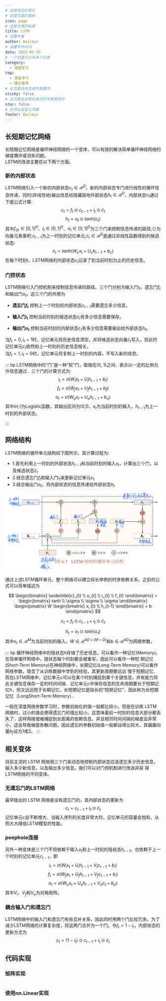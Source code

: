 ```yaml
---
# 这是侧边栏索引
# 这是页面的图标
icon: page
# 这是文章的标题
title: LSTM
# 设置作者
author: Baileys
# 设置写作时间
date: 2022-05-25
# 一个页面可以有多个分类
category:
  - 深度学习
tag:
  - 深度学习
  - 理论推导
# 此页面会在文章列表置顶
sticky: false
# 此页面会出现在首页的文章板块中
star: false
# 你可以自定义页脚
footer: Baileys
---
```


## 长短期记忆网络
长短期记忆网络是循环神经网络的一个变体，可以有效的解决简单循环神经网络的梯度爆炸或消失问题。  
LSTM的改进主要在以下两个方面。  
### 新的内部状态
LSTM网络引入一个新的内部状态$c_{t}{\in}\mathcal{R}^{D}$，新的内部状态专门进行线性的循环信息传递，同时(非线性地)输出信息给隐藏层地外部状态$h_{t}{\in}\mathcal{R}^D$，内部状态$c_{t}$通过下面公式计算:
$$c_{t}=f_{t}{\odot}c_{t-1}+i_{t}{\odot}\widetilde{c}_{t}$$
$$h_{t}=o_{t}{\odot}tanh(c_{t})$$
其中${f_{(t)}}{\in}{[0,1]}^{D}$、$i_{t}{\in}{[0,1]}^D$、$o_{t}{\in}{[0,1]}^D$为三个门来控制信息传递的路径;$\odot$为向量元素乘积;$c_{t-1}$为上一时刻的记忆单元;$\widetilde{c}_{t}{\in}\mathcal{R}^{D}$是通过非线性函数得到的候选状态:  
$$\widetilde{c}_{t}=tanh(W_{c}x_{t}+U_{c}h_{t-1}+b_{c})$$
在每个时刻$t$，LSTM网络的内部状态$c_{t}$记录了到当前时刻为止的历史信息。  

### 门控状态
LSTM网络引入门控机制来控制信息传递的路径。三个门分别为输入门$i_{t}$、遗忘门$f_{t}$和输出门$o_{t}$。这三个门的作用为  
- **遗忘门$f_{t}$** 控制上一个时刻的内部状态$c_{t-1}$需要遗忘多少信息。

- **输入门$i_{t}$** 控制当前时刻的候选状态$\widetilde{c}_{t}$有多少信息需要保存。

- **输出门$o_{t}$** 控制当前时刻的内部状态$c_{t}$有多少信息需要输出给外部状态$h_{t}$。

当$f_{t}=0,i_{t}=1$时，记忆单元将历史信息清空，并将候选状态向量$\widetilde{c}_{t}$写入。但此时记忆单元$c_{t}$依然和上一时刻的历史信息相关。  
当$f_{t}=1,i_{t}=0$时，记忆单元将复制上一时刻的内容，不写入新的信息。  

::: tip
LSTM网络中的“门”是一种“软”门，取值在(0, 1)之间，表示以一定的比例允许信息通过．三个门的计算方式为:
$$i_{t}=\sigma(W_{i}x_{t}+U_{i}h_{t-1}+b_{i})$$
$$f_{t}=\sigma(W_{f}x_{t}+U_{f}h_{t-1}+b_{f})$$
$$o_{t}=\sigma(W_{o}x_{t}+U_{o}h_{t-1}+b_{o})$$
其中$\sigma(\cdot)$为Logistic函数，其输出区间为(0,1)，$x_{t}$为当前时刻的输入，$h_{t-1}$为上一时刻的外部状态。  

:::

## 网络结构
LSTM网络的循环单元结构如下图所示，其计算过程为:
- 1.首先利用上一时刻的外部状态$h_{t-1}$和当前时刻的输入$x_{t}$，计算出三个门，以及候选状态$\widetilde{c}_{t}$  
- 2.结合遗忘门$f_{t}$和输入门$i_{t}$来更新记忆单元$c_{t}$
- 3.结合输出门$o_{t}$，将内部状态的信息传递给外部状态$h_{t}$

![结构一](/DeepLearning/Theories/LSTM/1.png)  

通过上述LSTM循环单元，整个网络可以建立较长举例的时序依赖关系，之前的公式可以简单描述为

$$
\begin{bmatrix} \widetilde{c}_{t} \\ o_{t} \\ i_{t} \\ f_{t} \end{bmatrix} = \begin{bmatrix} tanh \\ \sigma \\ \sigma \\ \sigma \end{bmatrix} \begin{pmatrix} W \begin{bmatrix} x_{t} \\ h_{t-1} \end{bmatrix} + b \end{pmatrix}
$$

$$c_{t}=f_{t}{\odot}c_{t-1}+i_{t}{\odot}{\widetilde{c}_{t}}$$

$$h_{t}=o_{t}{\odot}tanh(c_{t})$$
其中$x_{t}{\in}\mathcal{R}^{M}$为当前时刻的输入，$W{\in}\mathcal{R}^{4D{\times}(M+D)}$和$b{\in}{\mathcal{R}^{4D}}$为网络参数。  


::: tip
循环神经网络中的隐状态$h$存储了历史信息，可以看作一种记忆(Memory)。在简单循环网络中，隐状态每个时刻都会被重写，因此可以看作一种短
期记忆(Short-Term Memory)在神经网络中，长期记忆(Long-Term Memory)可以看作网络参数，隐含了从训练数据中学到的经验，其更新周期要远远
慢于短期记忆．而在LSTM网络中，记忆单元$c$可以在某个时刻捕捉到某个关键信息，并有能力将此关键信息保存一定的时间间隔．记忆单元$c$中保存信息的生命周期要长于短期记忆$h$，但又远远短于长期记忆，长短期记忆是指长的“短期记忆”．因此称为长短期记忆（LongShort-Term Memory）．

一般在深度网络参数学习时，参数初始化的值一般都比较小。但是在训练 LSTM 网络时，过小的值会使得遗忘门的值比较小。这意味着前一时刻的信息大部分都丢失了，这样网络很难捕捉到长距离的依赖信息。并且相邻时间间隔的梯度会非常小，这会导致梯度弥散问题。因此遗忘的参数初始值一般都设得比较大，其偏置向量$b_{f}$设为1或2。
:::



## 相关变体
目前主流的 LSTM 网络用三个门来动态地控制内部状态应该遗忘多少历史信息，输入多少新信息，以及输出多少信息。我们可以对门控机制进行改进并获
得LSTM网络的不同变体。

### 无遗忘门的LSTM网络
最早提出的 LSTM 网络是没有遗忘门的，其内部状态的更新为
$$c_{t}=c_{t-1}+i_{t}{\odot}{\widetilde{c}_{t}}$$
记忆单元$c$会不断增大．当输入序列的长度非常大时，记忆单元的容量会饱和，从而大大降低LSTM模型的性能。

### peephole连接
另外一种变体是三个门不但依赖于输入$x_{t}$和上一时刻的隐状态$h_{t-1}$，也依赖于上一个时刻的记忆单元$c_{t-1}$，即  
$$i_{t}=\sigma(W_{i}x_{t}+U_{i}h_{t-1}+V_{i}c_{t-1}+b_{i})$$
$$f_{t}=\sigma(W_{f}x_{t}+U_{f}h_{t-1}+V_{f}c_{t-1}+b_{i})$$
$$o_{t}=\sigma(W_{o}x_{t}+U_{o}h_{t-1}+V_{o}c_{t}+b_{o})$$
其中$V_{i}$、$V_{f}$和$V_{o}$为对角矩阵。  

### 耦合输入门和遗忘门
LSTM网络中的输入门和遗忘门有些互补关系，因此同时用两个门比较冗余。为了减少LSTM网络的计算复杂度，将这两门合并为一个门。令$f_{t}=1-i_{t}$，内部状态的更新方式为
$$c_{t}=(1-i_{t})\odot c_{t-1}+i_{t}{\odot}{\widetilde{c}_{t}}$$




## 代码实现

### 矩阵实现
```python

```

### 使用nn.Linear实现
```python

```








